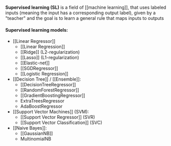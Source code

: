 **Supervised learning (SL)** is a field of [[machine learning]], that uses labeled inputs (meaning the input has a corresponding output label), given by a "teacher" and the goal is to learn a general rule that maps inputs to outputs

#### Supervised learning models:

* [[Linear Regressor]]
	* [[Linear Regression]]
	* [[Ridge]] (L2-regularization)
	* [[Lasso]] (L1-regularization)
	* [[Elastic-net]]
	* [[SGDRegressor]]
	* [[Logistic Regression]]
* [[Decision Tree]] / [[Ensemble]]:
	* [[DecisionTreeRegressor]]
	* [[RandomForestRegressor]]
	* [[GradientBoostingRegressor]]
	* ExtraTreesRegressor
	* AdaBoostRegressor
* [[Support Vector Machines]] (SVM):
	* [[Support Vector Regressor]] (SVR)
	* [[Support Vector Classification]] (SVC)
* [[Naive Bayes]]:
	* [[GaussianNB]]
	* MultinomialNB